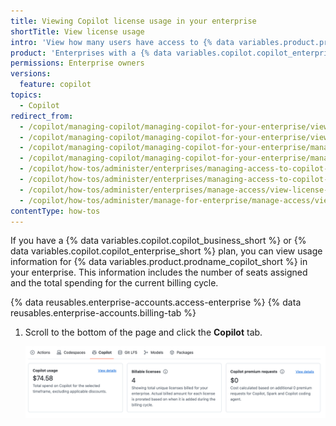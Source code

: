 ```yaml
---
title: Viewing Copilot license usage in your enterprise
shortTitle: View license usage
intro: 'View how many users have access to {% data variables.product.prodname_copilot %} across your enterprise.'
product: 'Enterprises with a {% data variables.copilot.copilot_enterprise_short %} or {% data variables.copilot.copilot_business_short %} plan'
permissions: Enterprise owners
versions:
  feature: copilot
topics:
  - Copilot
redirect_from:
  - /copilot/managing-copilot/managing-copilot-for-your-enterprise/viewing-your-github-copilot-usage
  - /copilot/managing-copilot/managing-copilot-for-your-enterprise/viewing-copilot-usage-for-your-enterprise
  - /copilot/managing-copilot/managing-copilot-for-your-enterprise/managing-access-to-copilot-in-your-enterprise/viewing-copilot-usage-for-your-enterprise
  - /copilot/managing-copilot/managing-copilot-for-your-enterprise/managing-access-to-copilot-in-your-enterprise/viewing-copilot-license-usage-in-your-enterprise
  - /copilot/how-tos/administer/enterprises/managing-access-to-copilot-in-your-enterprise/viewing-copilot-license-usage-in-your-enterprise
  - /copilot/how-tos/administer/enterprises/managing-access-to-copilot-in-your-enterprise/view-license-usage
  - /copilot/how-tos/administer/enterprises/manage-access/view-license-usage
  - /copilot/how-tos/administer/manage-for-enterprise/manage-access/view-license-usage
contentType: how-tos
---
```


If you have a {% data variables.copilot.copilot_business_short %} or {% data variables.copilot.copilot_enterprise_short %} plan, you can view usage information for {% data variables.product.prodname_copilot_short %} in your enterprise. This information includes the number of seats assigned and the total spending for the current billing cycle.

{% data reusables.enterprise-accounts.access-enterprise %}
{% data reusables.enterprise-accounts.billing-tab %}
1. Scroll to the bottom of the page and click the **Copilot** tab.

   ![Screenshot of the Copilot usage tab in the enterprise billing settings.](/assets/images/help/copilot/copilot-usage-tab.png)
